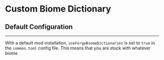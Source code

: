 # **Custom Biome Dictionary**

## **Default Configuration**
***

With a default mod installation, `useForgeBiomeDictionaries` is set to `true` in the `common.toml` config file. This means that you are stuck with whatever biome 
<!--stackedit_data:
eyJoaXN0b3J5IjpbLTE5Mzg1NjYzNTNdfQ==
-->